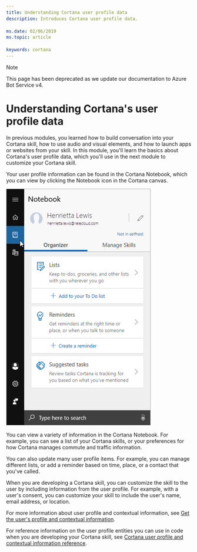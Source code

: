 ```yaml
---
title: Understanding Cortana user profile data
description: Introduces Cortana user profile data.

ms.date: 02/06/2019
ms.topic: article

keywords: cortana
---
```

>[!NOTE]
> This page has been deprecated as we update our documentation to Azure Bot Service v4.

# Understanding Cortana's user profile data

In previous modules, you learned how to build conversation into your Cortana skill, how to use audio and visual elements, and how to launch apps or websites from your skill. In this module, you'll learn the basics about Cortana's user profile data, which you'll use in the next module to customize your Cortana skill.

Your user profile information can be found in the Cortana Notebook, which you can view by clicking the Notebook icon in the Cortana canvas.

![Cortana Notebook](../media/images/cortana-notebook.png)

You can view a variety of information in the Cortana Notebook. For example, you can see a list of your Cortana skills, or your preferences for how Cortana manages commute and traffic information.

You can also update many user profile items. For example, you can manage different lists, or add a reminder based on time, place, or a contact that you've called.

When you are developing a Cortana skill, you can customize the skill to the user by including information from the user profile. For example, with a user's consent, you can customize your skill to include the user's name, email address, or location.

For more information about user profile and contextual information, see [Get the user's profile and contextual information](./get-user-profile-context.md). 

For reference information on the user profile entities you can use in code when you are developing your Cortana skill, see [Cortana user profile and contextual information reference](./user-profile-contextual-info.md).

